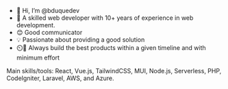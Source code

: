 - 👋 Hi, I’m @bduquedev
- 👨 A skilled web developer with 10+ years of experience in web development.
- 😊 Good communicator
- 💡 Passionate about providing a good solution
- ⏲️💪 Always build the best products within a given timeline and with minimum effort

Main skills/tools: React, Vue.js, TailwindCSS, MUI, Node.js, Serverless, PHP, CodeIgniter, Laravel, AWS, and Azure.

<!---
bduquedev/bduquedev is a ✨ special ✨ repository because its `README.md` (this file) appears on your GitHub profile.
You can click the Preview link to take a look at your changes.
--->
